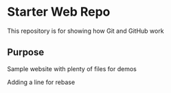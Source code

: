# Starter Web Repo

This repository is for showing how Git and GitHub work

## Purpose

Sample website with plenty of files for demos



Adding a line for rebase
